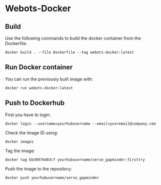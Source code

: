 # Webots-Docker

## Build

Use the following commands to build the docker container from the Dockerfile:

```
docker build . --file Dockerfile --tag webots-docker:latest
```

## Run Docker container

You can run the previously built image with:
```
docker run webots-docker:latest
```

## Push to Dockerhub

First you have to login:
```
docker login --username=yourhubusername --email=youremail@company.com
```

Check the image ID using:
```
docker images
```

Tag the image:
```
docker tag bb38976d03cf yourhubusername/verse_gapminder:firsttry
```

Push the image to the repository:
```
docker push yourhubusername/verse_gapminder
```
